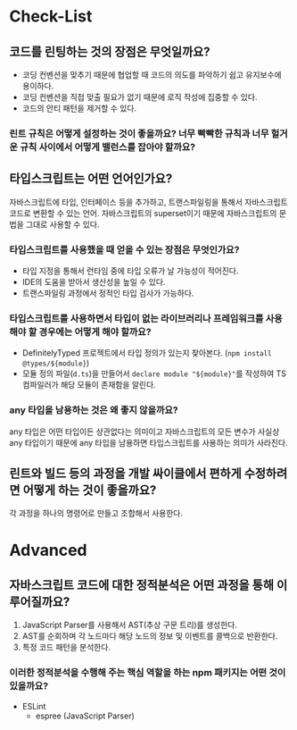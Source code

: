 # Check-List

## 코드를 린팅하는 것의 장점은 무엇일까요?

- 코딩 컨벤션을 맞추기 때문에 협업할 때 코드의 의도를 파악하기 쉽고 유지보수에 용이하다.
- 코딩 컨벤션을 직접 맞출 필요가 없기 때문에 로직 작성에 집중할 수 있다.
- 코드의 안티 패턴을 제거할 수 있다.

### 린트 규칙은 어떻게 설정하는 것이 좋을까요? 너무 빡빡한 규칙과 너무 헐거운 규칙 사이에서 어떻게 밸런스를 잡아야 할까요?

## 타입스크립트는 어떤 언어인가요?

자바스크립트에 타입, 인터페이스 등을 추가하고, 트랜스파일링을 통해서 자바스크립트 코드로 변환할 수 있는 언어. 자바스크립트의 superset이기 때문에 자바스크립트의 문법을 그대로 사용할 수 있다.

### 타입스크립트를 사용했을 때 얻을 수 있는 장점은 무엇인가요?

- 타입 지정을 통해서 런타임 중에 타입 오류가 날 가능성이 적어진다.
- IDE의 도움을 받아서 생산성을 높일 수 있다.
- 트랜스파일링 과정에서 정적인 타입 검사가 가능하다.

### 타입스크립트를 사용하면서 타입이 없는 라이브러리나 프레임워크를 사용해야 할 경우에는 어떻게 해야 할까요?

- DefinitelyTyped 프로젝트에서 타입 정의가 있는지 찾아본다. (`npm install @types/${module}`)
- 모듈 정의 파일(`d.ts`)을 만들어서 `declare module "${module}"`를 작성하여 TS 컴파일러가 해당 모듈이 존재함을 알린다.

### any 타입을 남용하는 것은 왜 좋지 않을까요?

any 타입은 어떤 타입이든 상관없다는 의미이고 자바스크립트의 모든 변수가 사실상 any 타입이기 때문에 any 타입을 남용하면 타입스크립트를 사용하는 의미가 사라진다.

## 린트와 빌드 등의 과정을 개발 싸이클에서 편하게 수정하려면 어떻게 하는 것이 좋을까요?

각 과정을 하나의 명령어로 만들고 조합해서 사용한다.

# Advanced

## 자바스크립트 코드에 대한 정적분석은 어떤 과정을 통해 이루어질까요?

1. JavaScript Parser를 사용해서 AST(추상 구문 트리)를 생성한다.
2. AST를 순회하며 각 노드마다 해당 노드의 정보 및 이벤트를 콜백으로 반환한다.
3. 특정 코드 패턴을 분석한다.

### 이러한 정적분석을 수행해 주는 핵심 역할을 하는 npm 패키지는 어떤 것이 있을까요?

- ESLint
  - espree (JavaScript Parser)